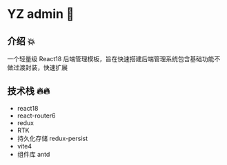 # YZ admin 🚀

## 介绍 💥

一个轻量级 React18 后端管理模板，旨在快速搭建后端管理系统包含基础功能不做过渡封装，快速扩展

## 技术栈 🔥🔥

- react18
- react-router6
- redux
- RTK
- 持久化存储 redux-persist
- vite4
- 组件库 antd
